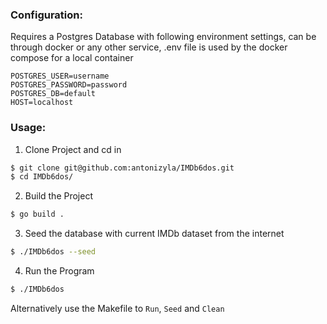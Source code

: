 ### Configuration:
Requires a Postgres Database with following environment settings, can be through docker or any other service, .env file is used by the docker compose for a local container
```
POSTGRES_USER=username 
POSTGRES_PASSWORD=password 
POSTGRES_DB=default
HOST=localhost
```
### Usage: 
1. Clone Project and cd in
```bash
$ git clone git@github.com:antonizyla/IMDb6dos.git 
$ cd IMDb6dos/
```

2. Build the Project
```bash
$ go build .
```

3. Seed the database with current IMDb dataset from the internet
```bash
$ ./IMDb6dos --seed
```

4. Run the Program
```bash
$ ./IMDb6dos
```

Alternatively use the Makefile to `Run`, `Seed` and `Clean`
